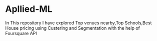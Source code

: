 # Apllied-ML
In This repository I have explored Top venues nearby,Top Schools,Best House pricing using Custering and Segmentation with the help of Foursquare API
